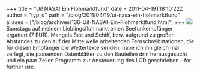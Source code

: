 +++
title = "Ui! NASA! Ein Flohmarktfund"
date = 2011-04-19T18:10:22Z
author = "typ_o"
path = "/blog/2011/04/19/ui-nasa-ein-flohmarktfund"
aliases = ["/blog/archives/136-Ui!-NASA!-Ein-Flohmarktfund.html"]
+++
![](/media/demo.jpg)  
Samstags auf meinem Lieblingsflohmarkt einen Seefunkempfänger ergattert
(7 EUR). Mangels See und Schiff, bzw. aufgrund zu großen Abstandes zu
den auf der Mittelwelle arbeitenden Fernschreibstationen, die für diesen
Empfänger die Wettertexte senden, habe ich ihn gleich mal zerlegt, die
passenden Datenblätter zu den Bauteilen drin herausgesucht und ein paar
Zeilen Programm zur Ansteuerung des LCD geschrieben - for further use.
